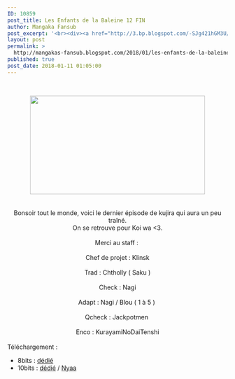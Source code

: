 ```yaml
---
ID: 10859
post_title: Les Enfants de la Baleine 12 FIN
author: Mangaka Fansub
post_excerpt: '<br><div><a href="http://3.bp.blogspot.com/-SJg421hGM3U/WlabGko0TuI/AAAAAAAABGc/NF5QgaTlfr0C2RzN1ftNIkZyZyHp7UbjgCK4BGAYYCw/s1600/vlcsnap-error322.png"><img border="0" height="225" src="https://3.bp.blogspot.com/-SJg421hGM3U/WlabGko0TuI/AAAAAAAABGc/NF5QgaTlfr0C2RzN1ftNIkZyZyHp7UbjgCK4BGAYYCw/s400/vlcsnap-error322.png" width="400"></a></div><div><br></div><div><br></div><div>Bonsoir tout le monde, voici le dernier &eacute;pisode de kujira qui aura un peu tra&icirc;n&eacute;.</div><div>On se retrouve pour Koi wa &lt;3.</div><div><br></div><div>Merci au staff :&nbsp;</div><div><br></div><div>Chef de projet : Klinsk</div><div><br></div><div>Trad : Chtholly ( Saku )</div><div><br></div><div>Check : Nagi</div><div><br></div><div>Adapt : Nagi / Blou ( 1 &agrave; 5 )&nbsp;</div><div><br></div><div>Qcheck : Jackpotmen&nbsp;</div><div><br></div><div>Enco : KurayamiNoDaiTenshi</div><div><br></div><div>T&eacute;l&eacute;chargement :</div><div></div><ul><li>8bits : <a href="https://ddl.family-desuyo.moe/Anime/Kujira_no_kora/%5BMangakas-Family%5D%20Kujira%20no%20Kora%20wa%20Sajou%20ni%20Utau%20-%2012%20%5B1080p%20AAC%208bits%20vostfr%5D.mp4" target="_blank">d&eacute;di&eacute;</a>&nbsp;</li><li>10bits : <a href="https://ddl.family-desuyo.moe/Anime/Kujira_no_kora/%5BMangakas-Family%5D%20Kujira%20no%20Kora%20wa%20Sajou%20ni%20Utau%20-%2012%20%5B1080p%20AAC%2010bits%20vostfr%5D.mkv" target="_blank">d&eacute;di&eacute;</a>&nbsp;/ <a href="https://nyaa.si/view/996740" target="_blank">Nyaa</a></li></ul>'
layout: post
permalink: >
  http://mangakas-fansub.blogspot.com/2018/01/les-enfants-de-la-baleine-12-fin.html
published: true
post_date: 2018-01-11 01:05:00
---
```

<br /><div class="separator" style="clear: both; text-align: center;"><a href="http://3.bp.blogspot.com/-SJg421hGM3U/WlabGko0TuI/AAAAAAAABGc/NF5QgaTlfr0C2RzN1ftNIkZyZyHp7UbjgCK4BGAYYCw/s1600/vlcsnap-error322.png" imageanchor="1" style="margin-left: 1em; margin-right: 1em;"><img border="0" height="225" src="https://3.bp.blogspot.com/-SJg421hGM3U/WlabGko0TuI/AAAAAAAABGc/NF5QgaTlfr0C2RzN1ftNIkZyZyHp7UbjgCK4BGAYYCw/s400/vlcsnap-error322.png" width="400" /></a></div><div class="separator" style="clear: both; text-align: center;"><br /></div><div style="text-align: center;"><br /></div><div style="text-align: center;">Bonsoir tout le monde, voici le dernier épisode de kujira qui aura un peu traîné.</div><div style="text-align: center;">On se retrouve pour Koi wa &lt;3.</div><div style="text-align: center;"><br /></div><div style="text-align: center;">Merci au staff :&nbsp;</div><div style="text-align: center;"><br /></div><div style="text-align: center;">Chef de projet : Klinsk</div><div style="text-align: center;"><br /></div><div style="text-align: center;">Trad : Chtholly ( Saku )</div><div style="text-align: center;"><br /></div><div style="text-align: center;">Check : Nagi</div><div style="text-align: center;"><br /></div><div style="text-align: center;">Adapt : Nagi / Blou ( 1 à 5 )&nbsp;</div><div style="text-align: center;"><br /></div><div style="text-align: center;">Qcheck : Jackpotmen&nbsp;</div><div style="text-align: center;"><br /></div><div style="text-align: center;">Enco : KurayamiNoDaiTenshi</div><div style="text-align: center;"><br /></div><div style="text-align: left;">Téléchargement :</div><div style="text-align: left;"></div><ul><li>8bits : <a href="https://ddl.family-desuyo.moe/Anime/Kujira_no_kora/%5BMangakas-Family%5D%20Kujira%20no%20Kora%20wa%20Sajou%20ni%20Utau%20-%2012%20%5B1080p%20AAC%208bits%20vostfr%5D.mp4" >dédié</a>&nbsp;</li><li>10bits : <a href="https://ddl.family-desuyo.moe/Anime/Kujira_no_kora/%5BMangakas-Family%5D%20Kujira%20no%20Kora%20wa%20Sajou%20ni%20Utau%20-%2012%20%5B1080p%20AAC%2010bits%20vostfr%5D.mkv" >dédié</a>&nbsp;/ <a href="https://nyaa.si/view/996740" >Nyaa</a></li></ul>